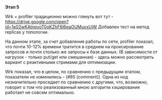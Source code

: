 **Этап 5**

Wrk + profiler традиционно можно глянуть вот тут - https://drive.google.com/open?id=1e02wKAtnpyoT0oKZhF6l6eaOUMuxxUjW
Добавлен тест на метод replicas у топологии.

На данном этапе, за счет добавления работы по сети, profiler показал, что почти 10-12% времени тратится в среднем на проксирование запросов и почти столько же запросы к базе данных. 
(В зависимости от нагрузок - только put/get или смешанная) - здесь можно рассмотреть вариант с реактивными стримами для оптимизации.

Wrk показал, что в целом, по сравнению с предыдущим этапом, показатели не изменились - (#85 (comment)). 
Одна из нод незначительно проседает по сравнению с другими, что, возможно, говорит о том что реализованный мною алгоритм хэширования работает не совсем оптимально.